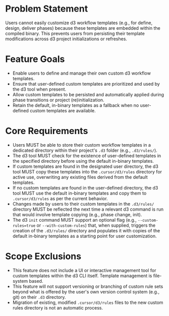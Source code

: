 # Problem Statement
Users cannot easily customize d3 workflow templates (e.g., for define, design, deliver phases) because these templates are embedded within the compiled binary. This prevents users from persisting their template modifications across d3 project initializations or refreshes.

# Feature Goals
- Enable users to define and manage their own custom d3 workflow templates.
- Ensure that user-defined custom templates are prioritized and used by the d3 tool when present.
- Allow custom templates to be persisted and automatically applied during phase transitions or project (re)initialization.
- Retain the default, in-binary templates as a fallback when no user-defined custom templates are available.

# Core Requirements
- Users MUST be able to store their custom workflow templates in a dedicated directory within their project's `.d3` folder (e.g., `.d3/rules/`).
- The d3 tool MUST check for the existence of user-defined templates in the specified directory before using the default in-binary templates.
- If custom templates are found in the designated user directory, the d3 tool MUST copy these templates into the `.cursor/d3/rules` directory for active use, overwriting any existing files derived from the default templates.
- If no custom templates are found in the user-defined directory, the d3 tool MUST use the default in-binary templates and copy them to `.cursor/d3/rules` as per the current behavior.
- Changes made by users to their custom templates in the `.d3/rules/` directory MUST be reflected the next time a relevant d3 command is run that would involve template copying (e.g., phase change, init).
- The d3 `init` command MUST support an optional flag (e.g., `--custom-rules=true` or `--with-custom-rules`) that, when supplied, triggers the creation of the `.d3/rules/` directory and populates it with copies of the default in-binary templates as a starting point for user customization.

# Scope Exclusions
- This feature does not include a UI or interactive management tool for custom templates within the d3 CLI itself. Template management is file-system based.
- This feature will not support versioning or branching of custom rule sets beyond what is offered by the user's own version control system (e.g., git) on their `.d3` directory.
- Migration of existing, modified `.cursor/d3/rules` files to the new custom rules directory is not an automatic process.
